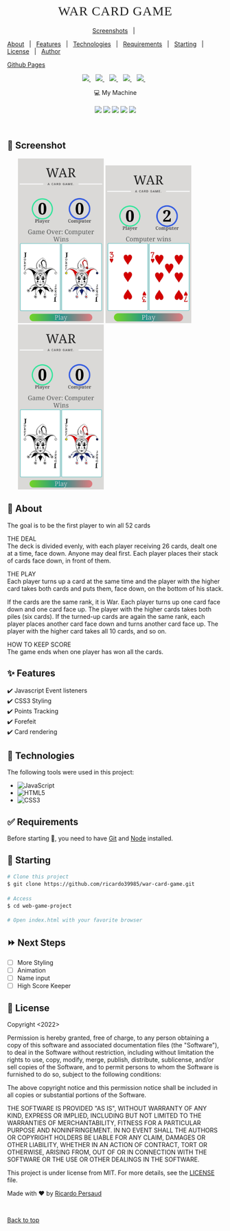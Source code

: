 <h1 align="center" style="
  text-align: center;
  font-size: 30px;
  text-transform: uppercase;
  color: #222;
  letter-spacing: 1px;
  font-family:  serif;
  font-weight: 400;">War Card Game</h1>

<p align="center">
  <a href="#camer_flash-screenshot">Screenshots</a> &#xa0; | &#xa0;

<a href="#dart-about">About</a> &#xa0; | &#xa0;
<a href="#sparkles-features">Features</a> &#xa0; | &#xa0;
<a href="#rocket-technologies">Technologies</a> &#xa0; | &#xa0;
<a href="#white_check_mark-requirements">Requirements</a> &#xa0; | &#xa0;
<a href="#checkered_flag-starting">Starting</a> &#xa0; | &#xa0;
<a href="#memo-license">License</a> &#xa0; | &#xa0;
<a href="https://github.com/ricardo39985" target="_blank">Author</a>

<a href="https://ricardo39985.github.io/war-card-game/
" target="_blank">Github Pages</a>

</p>

<p align='center'>
  <a href="https://www.linkedin.com/in/ricardo-persaud/">
    <img src="https://img.shields.io/badge/linkedin-%230077B5.svg?&style=for-the-badge&logo=linkedin&logoColor=white" />
  </a>&nbsp;&nbsp;
<a href="https://nodejs.org/en/   ">
    <img src="	https://img.shields.io/badge/Node.js-339933?style=for-the-badge&logo=nodedotjs&logoColor=white" />
  </a>&nbsp;&nbsp;
  <a href="https://www.w3.org/TR/CSS/#css">
    <img src="https://img.shields.io/badge/CSS3-1572B6?style=for-the-badge&logo=css3&logoColor=white" />
  </a>&nbsp;&nbsp;
  <a href="https://html.spec.whatwg.org/multipage/">
    <img src="https://img.shields.io/badge/HTML5-E34F26?style=for-the-badge&logo=html5&logoColor=white" />
  </a>&nbsp;&nbsp;
  <a href="https://www.javascript.com/">
    <img src="https://img.shields.io/badge/JavaScript-323330?style=for-the-badge&logo=javascript&logoColor=F7DF1E" />
  </a>&nbsp;&nbsp;

</p>

<p align='center'>
  💻 My Machine<br/><br/>
  <picture>
  <img src="https://img.shields.io/badge/Fedora-294172?style=for-the-badge&logo=fedora&logoColor=white" /> </picture>
  <picture>
  <img src="https://img.shields.io/badge/intel-core%20i5%2010th-%230071C5.svg?&style=for-the-badge&logo=intel&logoColor=white" />
  </picture>
   <picture>
  <img src="https://img.shields.io/badge/RAM-16GB-%230071C5.svg?&style=for-the-badge&logoColor=white" />
   </picture>
<picture>
  <img src="https://img.shields.io/badge/AMD%20Radeon_RX_5500-ED1C24?style=for-the-badge&logo=amd&logoColor=white" />
</picture>
<picture>
  <img src=" https://img.shields.io/badge/dell-XPS%201%20-007DB8?style=for-the-badge&logo=dell&logoColor=white" />
</picture>

</p>

<br>

## :camera_flash: Screenshot

<p float="left" style="margin: auto; width: 90%">
  <img src="images/screenshots/Screenshot_20220923-111922.jpg" width="200" />
  <img src="images/screenshots/Screenshot_20220923-111906.jpg" width="200" />
  <img src="images/screenshots/Screenshot_20220923-111922.jpg" width="200" />
</p>

## :dart: About

<p>
The goal is to be the first player to win all 52 cards<br>

THE DEAL<br>
The deck is divided evenly, with each player receiving 26 cards, dealt one at a time, face down. Anyone may deal first. Each player places their stack of cards face down, in front of them.<br>

THE PLAY<br>
Each player turns up a card at the same time and the player with the higher card takes both cards and puts them, face down, on the bottom of his stack.<br>

If the cards are the same rank, it is War. Each player turns up one card face down and one card face up. The player with the higher cards takes both piles (six cards). If the turned-up cards are again the same rank, each player places another card face down and turns another card face up. The player with the higher card takes all 10 cards, and so on.<br>

HOW TO KEEP SCORE<br>
The game ends when one player has won all the cards.</p>

## :sparkles: Features

:heavy_check_mark: Javascript Event listeners\
:heavy_check_mark: CSS3 Styling\
:heavy_check_mark: Points Tracking\
:heavy_check_mark: Forefeit\
:heavy_check_mark: Card rendering

## :rocket: Technologies

The following tools were used in this project:

- ![JavaScript](https://img.shields.io/badge/javascript-%23323330.svg?style=for-the-badge&logo=javascript&logoColor=%23F7DF1E)
- ![HTML5](https://img.shields.io/badge/html5-%23E34F26.svg?style=for-the-badge&logo=html5&logoColor=white)
- ![CSS3](https://img.shields.io/badge/css3-%231572B6.svg?style=for-the-badge&logo=css3&logoColor=white)

## :white_check_mark: Requirements

Before starting :checkered_flag:, you need to have [Git](https://git-scm.com) and [Node](https://nodejs.org/en/) installed.

## :checkered_flag: Starting

```bash
# Clone this project
$ git clone https://github.com/ricardo39985/war-card-game.git

# Access
$ cd web-game-project

# Open index.html with your favorite browser
```

## :fast_forward: Next Steps
- [ ] More Styling
- [ ] Animation
- [ ] Name input
- [ ] High Score Keeper

## :memo: License

Copyright <2022> <Ricardo Persaud>

Permission is hereby granted, free of charge, to any person obtaining a copy of this software and associated documentation files (the "Software"), to deal in the Software without restriction, including without limitation the rights to use, copy, modify, merge, publish, distribute, sublicense, and/or sell copies of the Software, and to permit persons to whom the Software is furnished to do so, subject to the following conditions:

The above copyright notice and this permission notice shall be included in all copies or substantial portions of the Software.

THE SOFTWARE IS PROVIDED "AS IS", WITHOUT WARRANTY OF ANY KIND, EXPRESS OR IMPLIED, INCLUDING BUT NOT LIMITED TO THE WARRANTIES OF MERCHANTABILITY, FITNESS FOR A PARTICULAR PURPOSE AND NONINFRINGEMENT. IN NO EVENT SHALL THE AUTHORS OR COPYRIGHT HOLDERS BE LIABLE FOR ANY CLAIM, DAMAGES OR OTHER LIABILITY, WHETHER IN AN ACTION OF CONTRACT, TORT OR OTHERWISE, ARISING FROM, OUT OF OR IN CONNECTION WITH THE SOFTWARE OR THE USE OR OTHER DEALINGS IN THE SOFTWARE.

This project is under license from MIT. For more details, see the [LICENSE](LICENSE.md) file.

Made with :heart: by <a href="https://git.generalassemb.ly/ricardo1181" target="_blank">Ricardo Persaud</a>

&#xa0;

<a href="#top">Back to top</a>
